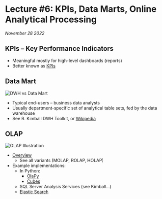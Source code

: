 # Lecture #6: KPIs, Data Marts, Online Analytical Processing

_November 28 2022_


## KPIs – Key Performance Indicators

* Meaningful mostly for high-level dashboards (reports)
* Better known as [KPIs](https://en.wikipedia.org/wiki/Performance_indicator)


## Data Mart

![DWH vs Data Mart](https://image.slidesharecdn.com/datamart-140405013513-phpapp02/95/data-mart-4-638.jpg?cb=1396661755)

* Typical end-users – business data analysts
* Usually department-specific set of analytical table sets, fed by the data warehouse
* See R. Kimball DWH Toolkit, or [Wikipedia](https://en.wikipedia.org/wiki/Data_mart)

## OLAP

![OLAP Illustration](https://i2.wp.com/olap.com/wp-content/uploads/2019/06/olap-3d-cube.png?resize=768%2C720&ssl=1)

* [Overview](https://en.wikipedia.org/wiki/Online_analytical_processing)
  - See all variants (MOLAP, ROLAP, HOLAP)
* Example implementations:
  - In Python:
    - [OlaPy](https://olapy.readthedocs.io/en/latest/)
    - [Cubes](https://en.wikipedia.org/wiki/Cubes_(OLAP_server))
  - SQL Server Analysis Services (see Kimball...)
  - [Elastic Search](https://stackoverflow.com/questions/35513249/reasons-against-using-elasticsearch-as-an-olap-cube)
